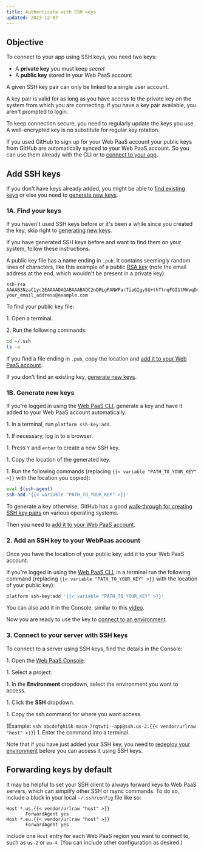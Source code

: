 ```yaml
---
title: Authenticate with SSH keys
updated: 2023-12-07
---
```



## Objective  

To connect to your app using SSH keys, you need two keys:

* A **private key** you must keep _secret_
* A **public key** stored in your Web PaaS account

A given SSH key pair can only be linked to a single user account.

A key pair is valid for as long as you have access to the private key on the system from which you are connecting.
If you have a key pair available, you aren't prompted to login.

To keep connection secure, you need to regularly update the keys you use.
A well-encrypted key is no substitute for regular key rotation.

If you used GitHub to sign up for your Web PaaS account
your public keys from GitHub are automatically synced to your Web PaaS account.
So you can use them already with the CLI or to [connect to your app](./_index.md#2-connect-to-an-app-with-ssh).

## Add SSH keys

If you don't have keys already added,
you might be able to [find existing keys](#1a-find-your-keys) or else you need to [generate new keys](#1b-generate-new-keys).

### 1A. Find your keys

If you haven't used SSH keys before or it's been a while since you created the key,
skip right to [generating new keys](#1b-generate-new-keys).

If you have generated SSH keys before and want to find them on your system,
follow these instructions.

A public key file has a name ending in `.pub`.
It contains seemingly random lines of characters,
like this example of a public [RSA key](https://en.wikipedia.org/wiki/RSA_%28cryptosystem%29)
(note the email address at the end, which wouldn't be present in a private key):

```text
ssh-rsa AAAAB3NzaC1yc2EAAAADAQABAAABAQC2nDRLgPANWParTiaGIgySG+thTtnqFGI1tMWyqDdfvH+5hL91w2tK9PzaP+NJ5hA/cOyh30YRFb52Y64toU16Ko5K1mLqNFJajjWEI5Y4VukG6betrWfqdQ7XBr/s7nBuDOFQ5+eKbvug4rRSCSo8CsEI1eI0VNQkC9HJWYK28k7KurMdTN7X/Z/4vknM4/Rm2bnMk2idoORQgomeZS1p3GkG8dQs/c0j/b4H7azxnqdcCaR4ahbytX3d49BN0WwE84C+ItsnkCt1g5tVADPrab+Ywsm/FTnGY3cJKKdOAHt7Ls5lfpyyug2hNAFeiZF0MoCekjDZ2GH2xdFc7AX/ your_email_address@example.com
```

To find your public key file:

1\. Open a terminal.

2\. Run the following commands:


```bash
cd ~/.ssh
ls -a
```

If you find a file ending in `.pub`,
copy the location and [add it to your Web PaaS account](#2-add-an-ssh-key-to-your-platform-account).

If you don't find an existing key, [generate new keys](#1b-generate-new-keys).

### 1B. Generate new keys

If you're logged in using the [Web PaaS CLI](./_index.md#1-authenticate-with-the-cli),
generate a key and have it added to your Web PaaS account automatically.

1\. In a terminal, run `platform ssh-key:add`.

1\. If necessary, log in to a browser.

1\. Press `Y` and `enter` to create a new SSH key.

1\. Copy the location of the generated key.

1\. Run the following commands (replacing `{{< variable "PATH_TO_YOUR_KEY" >}}` with the location you copied):


```bash
eval $(ssh-agent)
ssh-add '{{< variable "PATH_TO_YOUR_KEY" >}}'
```

To generate a key otherwise, GitHub has a good [walk-through for creating SSH key pairs](https://docs.github.com/en/authentication/connecting-to-github-with-ssh/generating-a-new-ssh-key-and-adding-it-to-the-ssh-agent) on various operating systems.

Then you need to [add it to your Web PaaS account](#2-add-an-ssh-key-to-your-platform-account).

### 2. Add an SSH key to your WebPaas account

Once you have the location of your public key, add it to your Web PaaS account.

If you're logged in using the [Web PaaS CLI](./_index.md#1-authenticate-with-the-cli),
in a terminal run the following command (replacing `{{< variable "PATH_TO_YOUR_KEY" >}}` with the location of your public key):

```bash
platform ssh-key:add '{{< variable "PATH_TO_YOUR_KEY" >}}'
```


<!-- Web PaaS -->
You can also add it in the Console,
similar to this [video](https://docs.platform.sh/videos/management-console/add-ssh-mc.mp4).


Now you are ready to use the key to [connect to an environment](./_index.md#2-connect-to-an-app-with-ssh).

### 3. Connect to your server with SSH keys

To connect to a server using SSH keys, find the details in the Console:

1\. Open the [Web PaaS Console](https://console.platform.sh/).

1\. Select a project.

1\. In the **Environment** dropdown, select the environment you want to access.

1\. Click the **SSH** dropdown.

1\. Copy the ssh command for where you want access.

   (Example: `ssh abcdefghi5k-main-7rqtwti--app@ssh.us-2.{{< vendor/urlraw "host" >}}`)
1\. Enter the command into a terminal.


Note that if you have just added your SSH key,
you need to [redeploy your environment](./troubleshoot-ssh.md#redeploy-your-environment) before you can access it using SSH keys.

## Forwarding keys by default

It may be helpful to set your SSH client to always forward keys to Web PaaS servers, which can simplify other SSH or rsync commands.
To do so, include a block in your local `~/.ssh/config` file like so:

```text
Host *.us.{{< vendor/urlraw "host" >}}
       ForwardAgent yes
Host *.eu.{{< vendor/urlraw "host" >}}
       ForwardAgent yes
```

Include one `Host` entry for each Web PaaS region you want to connect to, such as `us-2` or `eu-4`.
(You can include other configuration as desired.)

